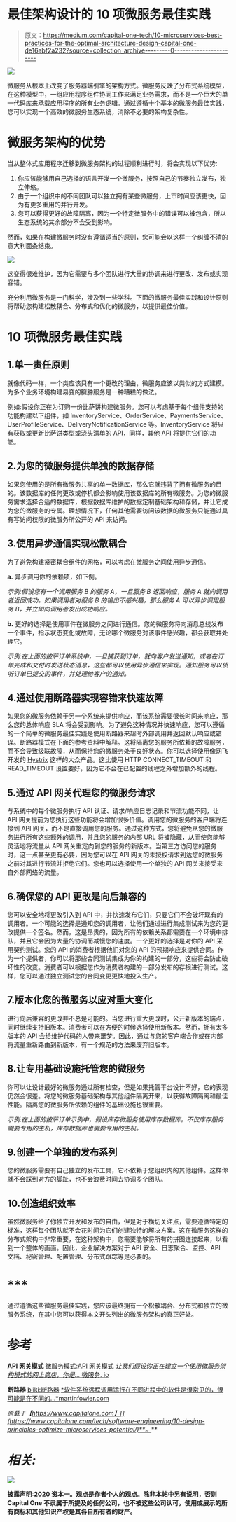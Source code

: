 # 最佳架构设计的 10 项微服务最佳实践

> 原文：<https://medium.com/capital-one-tech/10-microservices-best-practices-for-the-optimal-architecture-design-capital-one-de16abf2a232?source=collection_archive---------0----------------------->

![](img/ddd7540b3613c5d8858e0ec7e395249b.png)

微服务从根本上改变了服务器端引擎的架构方式。微服务反映了分布式系统模型，在这种模型中，一组应用程序组件协同工作来满足业务需求，而不是一个巨大的单一代码库来承载应用程序的所有业务逻辑。通过遵循十个基本的微服务最佳实践，您可以实现一个高效的微服务生态系统，消除不必要的架构复杂性。

# 微服务架构的优势

当从整体式应用程序迁移到微服务架构的过程顺利进行时，将会实现以下优势:

1.  你应该能够用自己选择的语言开发一个微服务，按照自己的节奏独立发布，独立伸缩。
2.  由于一个组织中的不同团队可以独立拥有某些微服务，上市时间应该更快，因为有更多重用的并行开发。
3.  您可以获得更好的故障隔离，因为一个特定微服务中的错误可以被包含，所以生态系统的其余部分不会受到影响。

然而，如果在构建微服务时没有遵循适当的原则，您可能会以这样一个纠缠不清的意大利面条结束。

![](img/fc4955a286a5a01f3fdcce87aba819da.png)

这变得很难维护，因为它需要与多个团队进行大量的协调来进行更改、发布或实现容错。

充分利用微服务是一门科学，涉及到一些学科。下面的微服务最佳实践和设计原则将帮助您构建松散耦合、分布式和优化的微服务，以提供最佳价值。

# 10 项微服务最佳实践

## 1.单一责任原则

就像代码一样，一个类应该只有一个更改的理由，微服务应该以类似的方式建模。为多个业务环境构建易变的臃肿服务是一种糟糕的做法。

例如:假设你正在为订购一份比萨饼构建微服务。您可以考虑基于每个组件支持的功能构建以下组件，如 InventoryService、OrderService、PaymentsService、UserProfileService、DeliveryNotificationService 等。InventoryService 将只有获取或更新比萨饼类型或浇头清单的 API，同样，其他 API 将提供它们的功能。

## 2.为您的微服务提供单独的数据存储

如果您使用的是所有微服务共享的单一数据库，那么它就违背了拥有微服务的目的。该数据库的任何更改或停机都会影响使用该数据库的所有微服务。为您的微服务需求选择合适的数据库，根据数据库维护的数据定制基础架构和存储，并让它成为您的微服务的专属。理想情况下，任何其他需要访问该数据的微服务只能通过具有写访问权限的微服务所公开的 API 来访问。

## 3.使用异步通信实现松散耦合

为了避免构建紧密耦合组件的网格，可以考虑在微服务之间使用异步通信。

**a.** 异步调用你的依赖项，如下例。

*示例:假设您有一个调用服务 B 的服务 A，一旦服务 B 返回响应，服务 A 就向调用者返回成功。如果调用者对服务 B 的输出不感兴趣，那么服务 A 可以异步调用服务 B，并立即向调用者发出成功响应。*

**b.** 更好的选择是使用事件在微服务之间进行通信。您的微服务将向消息总线发布一个事件，指示状态变化或故障，无论哪个微服务对该事件感兴趣，都会获取并处理它。

*示例:在上面的披萨订单系统中，一旦捕获到订单，就向客户发送通知，或者在订单完成和交付时发送状态消息，这些都可以使用异步通信来实现。通知服务可以侦听订单已提交的事件，并处理给客户的通知。*

## 4.通过使用断路器实现容错来快速故障

如果您的微服务依赖于另一个系统来提供响应，而该系统需要很长时间来响应，那么您的总体响应 SLA 将会受到影响。为了避免这种情况并快速响应，您可以遵循的一个简单的微服务最佳实践是使用断路器来超时外部调用并返回默认响应或错误。断路器模式在下面的参考资料中解释。这将隔离您的服务所依赖的故障服务，而不会导致级联故障，从而保持您的微服务处于良好状态。你可以选择使用像网飞开发的 [Hystrix](https://github.com/Netflix/Hystrix) 这样的大众产品。这比使用 HTTP CONNECT_TIMEOUT 和 READ_TIMEOUT 设置要好，因为它不会在已配置的线程之外增加额外的线程。

## 5.通过 API 网关代理您的微服务请求

与系统中的每个微服务执行 API 认证、请求/响应日志记录和节流功能不同，让 API 网关提前为您执行这些功能将会增加很多价值。调用您的微服务的客户端将连接到 API 网关，而不是直接调用您的服务。通过这种方式，您将避免从您的微服务进行所有这些额外的调用，并且您的服务的内部 URL 将被隐藏，从而使您能够灵活地将流量从 API 网关重定向到您的服务的新版本。当第三方访问您的服务时，这一点甚至更有必要，因为您可以在 API 网关的未授权请求到达您的微服务之前对其进行节流并拒绝它们。您也可以选择使用一个单独的 API 网关来接受来自外部网络的流量。

## 6.确保您的 API 更改是向后兼容的

您可以安全地将更改引入到 API 中，并快速发布它们，只要它们不会破坏现有的调用者。一个可能的选择是通知您的调用者，让他们通过进行集成测试来为您的更改提供一个签名。然而，这是昂贵的，因为所有的依赖关系都需要在一个环境中排队，并且它会因为大量的协调而减慢您的速度。一个更好的选择是对你的 API 采用契约测试。您的 API 的消费者根据他们对您的 API 的预期响应来提供合同。作为一个提供者，你可以将那些合同测试集成为你的构建的一部分，这些将会防止破坏性的改变。消费者可以根据您作为消费者构建的一部分发布的存根进行测试。这样，您可以通过独立测试您的合同变更更快地投入生产。

## 7.版本化您的微服务以应对重大变化

进行向后兼容的更改并不总是可能的。当您进行重大更改时，公开新版本的端点，同时继续支持旧版本。消费者可以在方便的时候选择使用新版本。然而，拥有太多版本的 API 会给维护代码的人带来噩梦。因此，通过与您的客户端合作或在内部将流量重新路由到新版本，有一个规范的方法来废弃旧版本。

## 8.让专用基础设施托管您的微服务

你可以让设计最好的微服务通过所有检查，但是如果托管平台设计不好，它的表现仍然会很差。将您的微服务基础架构与其他组件隔离开来，以获得故障隔离和最佳性能。隔离您的微服务所依赖的组件的基础设施也很重要。

*示例:在上面的披萨订单示例中，假设库存微服务使用库存数据库。不仅库存服务需要专用的主机，库存数据库也需要专用的主机。*

## 9.创建一个单独的发布系列

您的微服务需要有自己独立的发布工具，它不依赖于您组织内的其他组件。这样你就不会踩到对方的脚趾，也不会浪费时间去协调多个团队。

## 10.创造组织效率

虽然微服务给了你独立开发和发布的自由，但是对于横切关注点，需要遵循特定的标准，这样每个团队就不会花时间为它们创建独特的解决方案。这在微服务这样的分布式架构中非常重要，在这种架构中，您需要能够将所有的拼图连接起来，以看到一个整体的画面。因此，企业解决方案对于 API 安全、日志聚合、监控、API 文档、秘密管理、配置管理、分布式跟踪等是必要的。

# ***

通过遵循这些微服务最佳实践，您应该最终拥有一个松散耦合、分布式和独立的微服务系统，在其中您可以获得本文开头列出的微服务架构的真正好处。

# 参考

**API 网关模式**
[微服务模式:API 网关模式](https://microservices.io/patterns/apigateway.html)
[*让我们假设你正在建立一个使用微服务架构模式的网上商店，你是…* 微服务. io](https://microservices.io/patterns/apigateway.html)

**断路器**
[bliki:断路器](https://martinfowler.com/bliki/CircuitBreaker.html)
[*软件系统远程调用运行在不同进程中的软件是很常见的，很可能是在不同的…*martinfowler.com](https://martinfowler.com/bliki/CircuitBreaker.html)

*原载于【https://www.capitalone.com】[](https://www.capitalone.com/tech/software-engineering/10-design-principles-optimize-microservices-potential/)**。***

# *相关:*

*[![](img/df4c3a0a01e603a725ba7b16eb2225e4.png)](https://medium.com/capital-one-tech/popular-myths-about-relational-no-sql-databases-explained-60c0e1c3c87a)*

**披露声明:2020 资本一。观点是作者个人的观点。除非本帖中另有说明，否则 Capital One 不隶属于所提及的任何公司，也不被这些公司认可。使用或展示的所有商标和其他知识产权是其各自所有者的财产。**